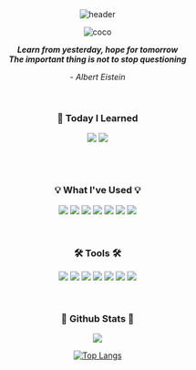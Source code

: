 <div align=center>

<br>
<br>

![header](https://capsule-render.vercel.app/api?type=cylinder&color=auto&height=130&text=Hello%20World!&fontSize=40&animation=fadeIn&fontAlignY=45&desc=I'm+Yeoju&descAlignY=70&descAlign=50)


![coco](https://user-images.githubusercontent.com/71719160/192586998-ec67f41b-ba6b-4f44-a073-6bed36ecda9c.gif)



<i> **Learn from yesterday, hope for tomorrow** <br> **The important thing is not to stop questioning**</i><br>

_- Albert Eistein_

<br>
<h3 align="center"><b> 🌱 Today I Learned </b></h3>

  <a href="https://fhwmqkfl.tistory.com/" target="_blank"><img src="https://img.shields.io/badge/blog-03C75A?style=for-the-badge&logo-bitdefender&logoColor=FFFFFF"/></a>
    <a href="https://github.com/fhwmqkfl/YJs_TIL" target="_blank"><img src="https://img.shields.io/badge/github-000000?style=for-the-badge&logo-bitdefender&logoColor=FFFFFF"/></a>

<br/>
<br/>

<h3 align="center"><b>💡 What I've Used 💡</b></h3>


  <a href="" target="_blank"><img src="https://img.shields.io/badge/python-3776AB?style=for-the-badge&logo=python&logoColor=FFFFFF"/></a>
  <a href="" target="_blank"><img src="https://img.shields.io/badge/Django-092E20?style=for-the-badge&logo=Django&logoColor=FFFFFF"/></a>
  <a href="" target="_blank"><img src="https://img.shields.io/badge/flask-000000?style=for-the-badge&logo=Flask&logoColor=FFFFFF"/></a>
  <a href="" target="_blank"><img src="https://img.shields.io/badge/linux-FCC624?style=for-the-badge&logo=linux&logoColor=FFFFFF"/></a> 
  <a href="" target="_blank"><img src="https://img.shields.io/badge/AWS-569A31?style=for-the-badge&logo=Amazon AWS&logoColor=FFFFFF"/></a> 
  <a href="" target="_blank"><img src="https://img.shields.io/badge/MySQL-4479A1?style=for-the-badge&logo=MySQL&logoColor=FFFFFF"/></a> 
  <a href="" target="_blank"><img src="https://img.shields.io/badge/PostgreSQL-4169E1?style=for-the-badge&logo=PostgreSQL&logoColor=FFFFFF"/></a> 

<br>
 <h3><b>🛠 Tools 🛠</b></h3>

  <a href="" target="_blank"><img src="https://img.shields.io/badge/slack-4A154B?style=for-the-badge&logo=slack&logoColor=FFFFFF"/></a>
  <a href="" target="_blank"><img src="https://img.shields.io/badge/pycharm-000000?style=for-the-badge&logo=pycharm&logoColor=FFFFFF"/></a>
    <a href="" target="_blank"><img src="https://img.shields.io/badge/figma-F24E1E?style=for-the-badge&logo=figma&logoColor=FFFFFF"/></a> 
  <a href="" target="_blank"><img src="https://img.shields.io/badge/notion-000000?style=for-the-badge&logo=notion&logoColor=FFFFFF"/></a>
  <a href="" target="_blank"><img src="https://img.shields.io/badge/trello-0052CC?style=for-the-badge&logo=trello&logoColor=FFFFFF"/></a> 
  <a href="" target="_blank"><img src="https://img.shields.io/badge/git-F05032?style=for-the-badge&logo=git&logoColor=FFFFFF"/></a> 
  <a href="" target="_blank"><img src="https://img.shields.io/badge/confluence-147EFB?style=for-the-badge&logo=confluence&logoColor=#172B4D"/></a> 
</div>
<br>

<div align="center">
 <h3><b> 🎄 Github Stats 🎄 </b></h3>
<img src="https://github-readme-stats.vercel.app/api?username=fhwmqkfl&show_icons=true&count_private=true&hide_border=true" align="center" />
</div>  

<div align="center">

[![Top Langs](https://github-readme-stats.vercel.app/api/top-langs/?username=fhwmqkfl&langs_count=10&layout=compact)](https://github.com/jogilsang/jogilsang)


</div>
